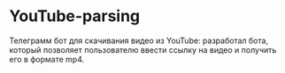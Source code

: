 # YouTube-parsing
Телеграмм бот для скачивания видео из YouTube: разработал бота, который позволяет пользователю ввести ссылку на видео и получить его в формате mp4.
